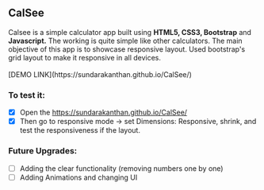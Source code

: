 <h2>CalSee</h2>
Calsee is a simple calculator app built using <strong>HTML5, CSS3, Bootstrap</strong> and <strong>Javascript.</strong>
The working is quite simple like other calculators. 
The main objective of this app is to showcase responsive layout.
Used bootstrap's grid layout to make it responsive in all devices.<br><br>
 [DEMO LINK](https://sundarakanthan.github.io/CalSee/)
<h3>To test it:</h3>

  - [x] Open the https://sundarakanthan.github.io/CalSee/ 
  - [x] Then go to responsive mode -> set Dimensions: Responsive, shrink, and test the responsiveness if the layout.
 
<h3>Future Upgrades:</h3>

 - [ ] Adding the clear functionality (removing numbers one by one)
 - [ ] Adding Animations and changing UI
